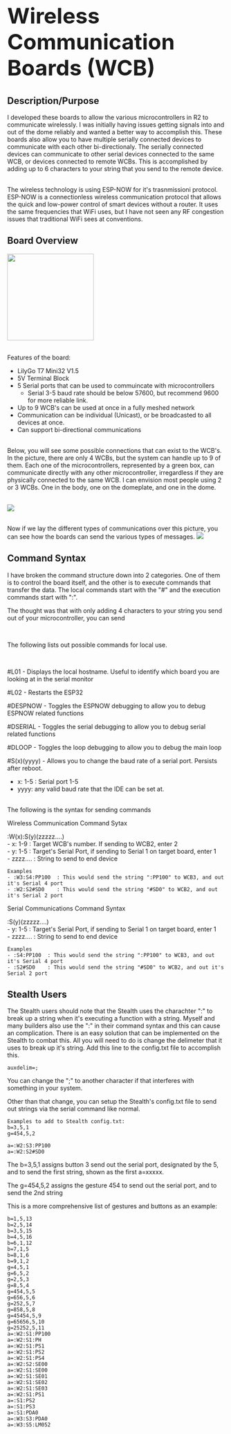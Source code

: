 <h1 style="display:; font-size:50px;">Wireless Communication Boards (WCB)</h1>

<h2> Description/Purpose </h2>
I developed these boards to allow the various microcontrollers in R2 to communicate wirelessly.  I was initially having issues getting signals into and out of the dome reliably and wanted a better way to accomplish this.  These boards also allow you to have multiple serially connected devices to communicate with each other bi-directionaly. The serially connected devices can communicate to other serial devices connected to the same WCB, or devices connected to remote WCBs. This is accomplished by adding up to 6 characters to your string that you send to the remote device.<br><br>

 The wireless technology is using ESP-NOW for it's trasnmissioni protocol.  ESP-NOW is a connectionless wireless communication protocol that allows the quick and low-power control of smart devices without a router.  It uses the same frequencies that WiFi uses, but I have not seen any RF congestion issues that traditional WiFi sees at conventions.  

<h2>Board Overview</h2>
<img src="./Images/CADImage.png" style="width: 200px;"><br><br>

 Features of the board: 
- LilyGo T7 Mini32 V1.5
- 5V Terminal Block
- 5 Serial ports that can be used to commuincate with microcontrollers  
    - Serial 3-5 baud rate should be below 57600, but recommend 9600 for more reliable link.
- Up to 9 WCB's can be used at once in a fully meshed network
- Communication can be individual (Unicast), or be broadcasted to all devices at once.
- Can support bi-directional communications<br><br>

Below, you will see some possible connections that can exist to the WCB's.  In the picture, there are only 4 WCBs, but the system can handle up to 9 of them.  Each one of the microcontrollers, represented by a green box, can communicate directly with any other microcontroller, irregardless if they are physically connected to the same WCB.  I can envision most people using 2 or 3 WCBs.  One in the body, one on the domeplate, and one in the dome.

<br>
<img src="./Images/OverviewImage.png"><br>

<br>Now if we lay the different types of communications over this picture, you can see how the boards can send the various types of messages.
<img src="./Images/Transmission_example.png">



<h2>Command Syntax</h2>
I have broken the command structure down into 2 categories.  One of them is to control the board itself, and the other is to execute commands that transfer the data.  The local commands start with the "#" and the execution commands start with ":".  <br>

The thought was that with only adding 4 characters to your string you send out of your microcontroller, you can send 

<br>

The following lists out possible commands for local use. 

 <br>

#L01  -  Displays the local hostname.  Useful to identify which board you are looking at in the serial monitor

#L02  -  Restarts the ESP32

#DESPNOW  - Toggles the ESPNOW debugging to allow you to debug ESPNOW related functions

#DSERIAL  -  Toggles the serial debugging to allow you to debug serial related functions

#DLOOP   -  Toggles the loop debugging to allow you to debug the main loop

#S(x)(yyyy) - Allows you to change the baud rate of a serial port.  Persists after reboot.
 - x: 1-5 : Serial port 1-5
- yyyy: any valid baud rate that the IDE can be set at.  


<br>
The following is the syntax for sending commands

Wireless Communication Command Sytax

:W(x):S(y)(zzzzz....)
<br>    - x: 1-9 : Target WCB's number.  If sending to WCB2, enter 2
<br>    - y: 1-5 : Target's Serial Port, if sending to Serial 1 on target board, enter 1
<br>    - zzzz.... : String to send to end device

    Examples
    - :W3:S4:PP100  : This would send the string ":PP100" to WCB3, and out it's Serial 4 port
    - :W2:S2#SD0    : This would send the string "#SD0" to WCB2, and out it's Serial 2 port

Serial Communications Command Syntax

:S(y)(zzzzz....)
<br>    - y: 1-5 : Target's Serial Port, if sending to Serial 1 on target board, enter 1
<br>    - zzzz.... : String to send to end device

    Examples
    - :S4:PP100  : This would send the string ":PP100" to WCB3, and out it's Serial 4 port
    - :S2#SD0    : This would send the string "#SD0" to WCB2, and out it's Serial 2 port


<h2>Stealth Users</h2>
The Stealth users should note that the Stealth uses the charachter ":" to break up a string when it's executing a function with a string. Myself and many builders also use the ":" in their command syntax and this can cause an complication.  There is an easy solution that can be implemented on the Stealth to combat this.  All you will need to do is change the delimeter that it uses to break up it's string.  Add this line to the config.txt file to accomplish this.

<br>

    auxdelim=;

You can change the ";" to another character if that interferes with something in your system.

Other than that change, you can setup the Stealth's config.txt file to send out strings via the serial command like normal.  

    Examples to add to Stealth config.txt: 
    b=3,5,1
    g=454,5,2

    a=:W2:S3:PP100
    a=:W2:S2#SD0

The b=3,5,1 assigns button 3 send out the serial port, designated by the 5, and to send the first string, shown as the first a=xxxxx.

The g=454,5,2 assigns the gesture 454 to send out the serial port, and to send the 2nd string<br>

This is a more comprehensive list of gestures and buttons as an example:

    b=1,5,13
    b=2,5,14
    b=3,5,15
    b=4,5,16
    b=6,1,12
    b=7,1,5
    b=8,1,6
    b=9,1,2
    g=4,5,1
    g=6,5,2
    g=2,5,3
    g=8,5,4
    g=454,5,5
    g=656,5,6
    g=252,5,7
    g=858,5,8
    g=45454,5,9
    g=65656,5,10
    g=25252,5,11
    a=:W2:S1:PP100
    a=:W2:S1:PH
    a=:W2:S1:PS1
    a=:W2:S1:PS2
    a=:W2:S1:PS4
    a=:W2:S2:SE00
    a=:W2:S1:SE00
    a=:W2:S1:SE01
    a=:W2:S1:SE02
    a=:W2:S1:SE03
    a=:W2:S1:PS1
    a=:S1:PS2
    a=:S1:PS3
    a=:S1:PDA0
    a=:W3:S3:PDA0
    a=:W3:S5:LM052
  
